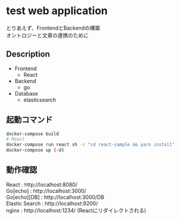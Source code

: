 # test web application

とりあえず、FrontendとBackendの構築  
オントロジーと文章の連携のために

## Description

* Frontend
  * React
* Backend
  * go
* Database
  * elasticsearch

## 起動コマンド

```bash
docker-compose build
# React
docker-compose run react sh -c "cd react-sample && yarn install"
docker-compose up (-d)
```

## 動作確認

React           : http://localhost:8080/  
Go[echo]        : http://localhost:3000/  
Go[echo][DB]    : http://localhost:3000/DB  
Elastic Search  : http://localhost:9200/  
nginx           : http://localhost:1234/ (Reactにリダイレクトされる)  
